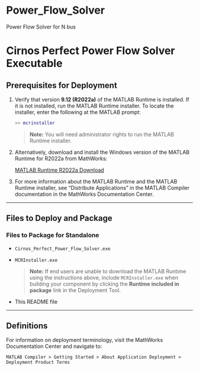 # Power_Flow_Solver
Power Flow Solver for N bus

# Cirnos Perfect Power Flow Solver Executable

## Prerequisites for Deployment

1. Verify that version **9.12 (R2022a)** of the MATLAB Runtime is installed.
   If it is not installed, run the MATLAB Runtime installer. To locate the installer, enter the following at the MATLAB prompt:

   ```matlab
   >> mcrinstaller
   ```

   > **Note:** You will need administrator rights to run the MATLAB Runtime installer.

2. Alternatively, download and install the Windows version of the MATLAB Runtime for R2022a from MathWorks:

   [MATLAB Runtime R2022a Download](https://www.mathworks.com/products/compiler/mcr/index.html)

3. For more information about the MATLAB Runtime and the MATLAB Runtime installer, see “Distribute Applications” in the MATLAB Compiler documentation in the MathWorks Documentation Center.

---

## Files to Deploy and Package

### Files to Package for Standalone

* `Cirnos_Perfect_Power_Flow_Solver.exe`
* `MCRInstaller.exe`

  > **Note:** If end users are unable to download the MATLAB Runtime using the instructions above, include `MCRInstaller.exe` when building your component by clicking the **Runtime included in package** link in the Deployment Tool.
* This README file

---

## Definitions

For information on deployment terminology, visit the MathWorks Documentation Center and navigate to:

```
MATLAB Compiler > Getting Started > About Application Deployment > Deployment Product Terms
```
